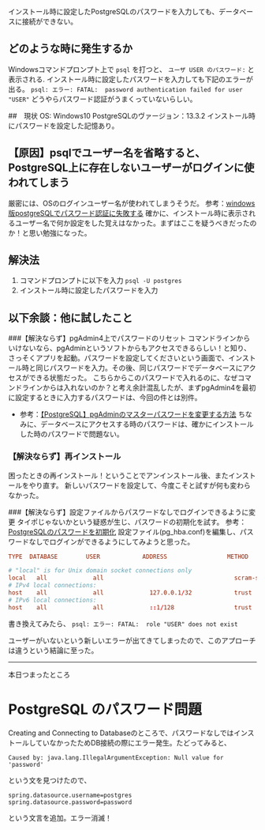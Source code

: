 インストール時に設定したPostgreSQLのパスワードを入力しても、データベースに接続ができない。

## どのような時に発生するか
Windowsコマンドプロンプト上で
`psql`
を打つと、
`ユーザ USER のパスワード:`
と表示される. インストール時に設定したパスワードを入力しても下記のエラーが出る。
`psql: エラー: FATAL:  password authentication failed for user "USER"`
どうやらパスワード認証がうまくっていないらしい。

##　現状
OS: Windows10
PostgreSQLのヴァージョン：13.3.2
インストール時にパスワードを設定した記憶あり。

## 【原因】psqlでユーザー名を省略すると、PostgreSQL上に存在しないユーザーがログインに使われてしまう
厳密には、OSのログインユーザー名が使われてしまうそうだ。
参考：[windows版postgreSQLでパスワード認証に失敗する](https://teratail.com/questions/36133?link=qa_related_pc)
確かに、インストール時に表示されるユーザー名で何か設定をした覚えはなかった。まずはここを疑うべきだったのか！と思い勉強になった。

## 解決法
1. コマンドプロンプトに以下を入力
`psql -U postgres`
2. インストール時に設定したパスワードを入力

## 以下余談：他に試したこと

###【解決ならず】pgAdmin4上でパスワードのリセット
コマンドラインからいけないなら、pgAdminというソフトからもアクセスできるらしい！と知り、さっそくアプリを起動。パスワードを設定してくださいという画面で、インストール時と同じパスワードを入力。その後、同じパスワードでデータベースにアクセスができる状態だった。
こちらからこのパスワードで入れるのに、なぜコマンドラインからは入れないのか？と考え余計混乱したが、まずpgAdmin4を最初に設定するときに入力するパスワードは、今回の件とは別件。
 - 参考：[【PostgreSQL】pgAdminのマスターパスワードを変更する方法](https://postgresweb.com/post-4493)
ちなみに、データベースにアクセスする時のパスワードは、確かにインストールした時のパスワードで問題ない。

### 【解決ならず】再インストール
困ったときの再インストール！ということでアンインストール後、またインストールをやり直す。
新しいパスワードを設定して、今度こそと試すが何も変わらなかった。

###【解決ならず】設定ファイルからパスワードなしでログインできるように変更
タイポじゃないかという疑惑が生じ、パスワードの初期化を試す。
参考：[PostgreSQLのパスワードを初期化](https://www.flyenginer.com/low/low_db/postgresql_low/postgresql%E3%81%AE%E3%83%91%E3%82%B9%E3%83%AF%E3%83%BC%E3%83%89%E3%82%92%E5%88%9D%E6%9C%9F%E5%8C%96.html)
設定ファイル(pg_hba.conf)を編集し、パスワードなしでログインができるようにしてみようと思った。

```pg_hba.conf
TYPE  DATABASE        USER            ADDRESS                 METHOD

# "local" is for Unix domain socket connections only
local   all             all                                     scram-sha-256
# IPv4 local connections:
host    all             all             127.0.0.1/32            trust
# IPv6 local connections:
host    all             all             ::1/128                 trust
```

書き換えてみたら、
`psql: エラー: FATAL:  role "USER" does not exist`

ユーザーがいないという新しいエラーが出てきてしまったので、このアプローチは違うという結論に至った。


---

本日つまったところ
# PostgreSQL のパスワード問題
Creating and Connecting to Databaseのところで、パスワードなしではインストールしていなかったためDB接続の際にエラー発生。たどってみると、
```
Caused by: java.lang.IllegalArgumentException: Null value for 'password'
```
という文を見つけたので、
```application.properties
spring.datasource.username=postgres
spring.datasource.password=password
```
という文言を追加。エラー消滅！



